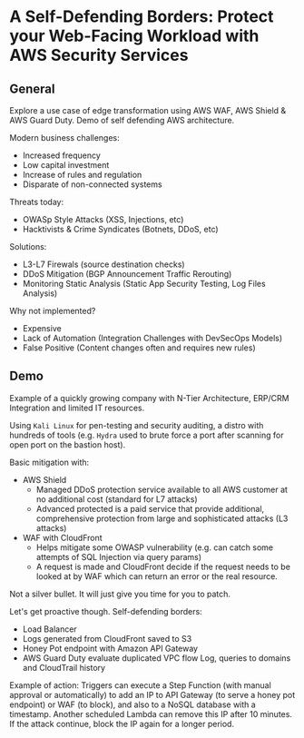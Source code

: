 # A Self-Defending Borders: Protect your Web-Facing Workload with AWS Security Services

## General

Explore a use case of edge transformation using AWS WAF, AWS Shield & AWS Guard Duty. Demo of self defending AWS architecture.

Modern business challenges:

- Increased frequency
- Low capital investment
- Increase of rules and regulation
- Disparate of non-connected systems

Threats today:

- OWASp Style Attacks (XSS, Injections, etc)
- Hacktivists & Crime Syndicates (Botnets, DDoS, etc)

Solutions:

- L3-L7 Firewals (source destination checks)
- DDoS Mitigation (BGP Announcement Traffic Rerouting)
- Monitoring Static Analysis (Static App Security Testing, Log Files Analysis)


Why not implemented?

- Expensive
- Lack of Automation (Integration Challenges with DevSecOps Models)
- False Positive (Content changes often and requires new rules)

## Demo

Example of a quickly growing company with N-Tier Architecture, ERP/CRM Integration and limited IT resources.

Using `Kali Linux` for pen-testing and security auditing, a distro with hundreds of tools (e.g. `Hydra` used to brute force a port after scanning for open port on the bastion host).

Basic mitigation with:

- AWS Shield
  - Managed DDoS protection service available to all AWS customer at no additional cost (standard for L7 attacks)
  - Advanced protected is a paid service that provide additional, comprehensive protection from large and sophisticated attacks (L3 attacks)
- WAF with CloudFront
  - Helps mitigate some OWASP vulnerability (e.g. can catch some attempts of SQL Injection via query params)
  - A request is made and CloudFront decide if the request needs to be looked at by WAF which can return an error or the real resource.

Not a silver bullet. It will just give you time for you to patch.

Let's get proactive though. Self-defending borders:

- Load Balancer
- Logs generated from CloudFront saved to S3
- Honey Pot endpoint with Amazon API Gateway
- AWS Guard Duty evaluate duplicated VPC flow Log, queries to domains and CloudTrail history


Example of action: Triggers can execute a Step Function (with manual approval or automatically) to add an IP to API Gateway (to serve a honey pot endpoint) or WAF (to block), and also to a NoSQL database with a timestamp. Another scheduled Lambda can remove this IP after 10 minutes. If the attack continue, block the IP again for a longer period.